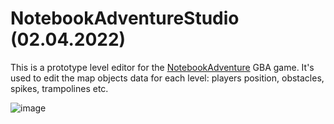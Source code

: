 # NotebookAdventureStudio (02.04.2022)

This is a prototype level editor for the [NotebookAdventure](https://github.com/NotImplementedLife/NotebookAdventure) GBA game. It's used to edit the map objects data for each level: players position, obstacles, spikes, trampolines etc.


![image](https://github.com/NotImplementedLife/Astralbrew/assets/70803115/7b3ee22a-0c9d-4dbe-8c67-d9928c5424e4)